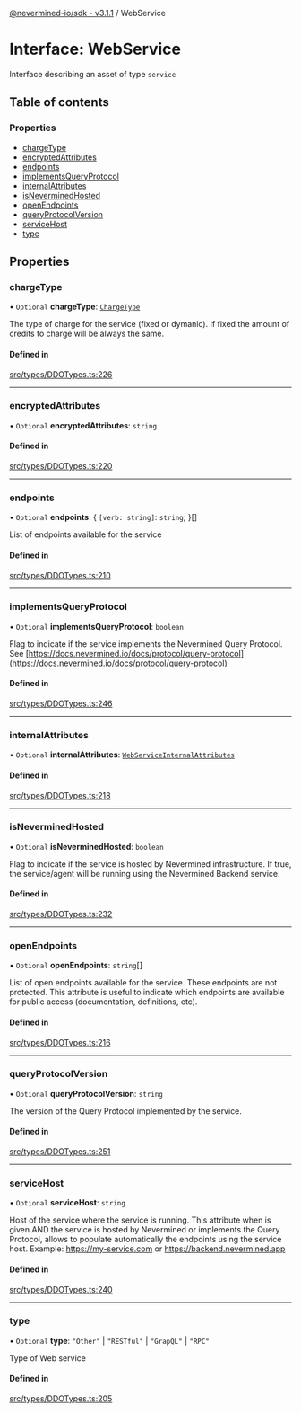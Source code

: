 [@nevermined-io/sdk - v3.1.1](../code-reference.md) / WebService

# Interface: WebService

Interface describing an asset of type `service`

## Table of contents

### Properties

- [chargeType](WebService.md#chargetype)
- [encryptedAttributes](WebService.md#encryptedattributes)
- [endpoints](WebService.md#endpoints)
- [implementsQueryProtocol](WebService.md#implementsqueryprotocol)
- [internalAttributes](WebService.md#internalattributes)
- [isNeverminedHosted](WebService.md#isneverminedhosted)
- [openEndpoints](WebService.md#openendpoints)
- [queryProtocolVersion](WebService.md#queryprotocolversion)
- [serviceHost](WebService.md#servicehost)
- [type](WebService.md#type)

## Properties

### chargeType

• `Optional` **chargeType**: [`ChargeType`](../enums/ChargeType.md)

The type of charge for the service (fixed or dymanic).
If fixed the amount of credits to charge will be always the same.

#### Defined in

[src/types/DDOTypes.ts:226](https://github.com/nevermined-io/sdk-js/blob/9319fcdb83e6987b924bbe35233879f79a0603bc/src/types/DDOTypes.ts#L226)

---

### encryptedAttributes

• `Optional` **encryptedAttributes**: `string`

#### Defined in

[src/types/DDOTypes.ts:220](https://github.com/nevermined-io/sdk-js/blob/9319fcdb83e6987b924bbe35233879f79a0603bc/src/types/DDOTypes.ts#L220)

---

### endpoints

• `Optional` **endpoints**: \{ `[verb: string]`: `string`; }[]

List of endpoints available for the service

#### Defined in

[src/types/DDOTypes.ts:210](https://github.com/nevermined-io/sdk-js/blob/9319fcdb83e6987b924bbe35233879f79a0603bc/src/types/DDOTypes.ts#L210)

---

### implementsQueryProtocol

• `Optional` **implementsQueryProtocol**: `boolean`

Flag to indicate if the service implements the Nevermined Query Protocol.
See [https://docs.nevermined.io/docs/protocol/query-protocol](https://docs.nevermined.io/docs/protocol/query-protocol)

#### Defined in

[src/types/DDOTypes.ts:246](https://github.com/nevermined-io/sdk-js/blob/9319fcdb83e6987b924bbe35233879f79a0603bc/src/types/DDOTypes.ts#L246)

---

### internalAttributes

• `Optional` **internalAttributes**: [`WebServiceInternalAttributes`](WebServiceInternalAttributes.md)

#### Defined in

[src/types/DDOTypes.ts:218](https://github.com/nevermined-io/sdk-js/blob/9319fcdb83e6987b924bbe35233879f79a0603bc/src/types/DDOTypes.ts#L218)

---

### isNeverminedHosted

• `Optional` **isNeverminedHosted**: `boolean`

Flag to indicate if the service is hosted by Nevermined infrastructure.
If true, the service/agent will be running using the Nevermined Backend service.

#### Defined in

[src/types/DDOTypes.ts:232](https://github.com/nevermined-io/sdk-js/blob/9319fcdb83e6987b924bbe35233879f79a0603bc/src/types/DDOTypes.ts#L232)

---

### openEndpoints

• `Optional` **openEndpoints**: `string`[]

List of open endpoints available for the service. These endpoints are not protected.
This attribute is useful to indicate which endpoints are available for public access (documentation, definitions, etc).

#### Defined in

[src/types/DDOTypes.ts:216](https://github.com/nevermined-io/sdk-js/blob/9319fcdb83e6987b924bbe35233879f79a0603bc/src/types/DDOTypes.ts#L216)

---

### queryProtocolVersion

• `Optional` **queryProtocolVersion**: `string`

The version of the Query Protocol implemented by the service.

#### Defined in

[src/types/DDOTypes.ts:251](https://github.com/nevermined-io/sdk-js/blob/9319fcdb83e6987b924bbe35233879f79a0603bc/src/types/DDOTypes.ts#L251)

---

### serviceHost

• `Optional` **serviceHost**: `string`

Host of the service where the service is running.
This attribute when is given AND the service is hosted by Nevermined or implements the Query Protocol,
allows to populate automatically the endpoints using the service host.
Example: https://my-service.com or https://backend.nevermined.app

#### Defined in

[src/types/DDOTypes.ts:240](https://github.com/nevermined-io/sdk-js/blob/9319fcdb83e6987b924bbe35233879f79a0603bc/src/types/DDOTypes.ts#L240)

---

### type

• `Optional` **type**: `"Other"` \| `"RESTful"` \| `"GrapQL"` \| `"RPC"`

Type of Web service

#### Defined in

[src/types/DDOTypes.ts:205](https://github.com/nevermined-io/sdk-js/blob/9319fcdb83e6987b924bbe35233879f79a0603bc/src/types/DDOTypes.ts#L205)
